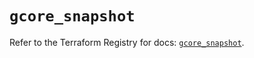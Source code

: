 # `gcore_snapshot`

Refer to the Terraform Registry for docs: [`gcore_snapshot`](https://registry.terraform.io/providers/g-core/gcore/0.31.1/docs/resources/snapshot).
